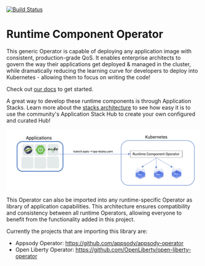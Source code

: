 [![Build Status](https://travis-ci.org/application-stacks/runtime-component-operator.svg?branch=master)](https://travis-ci.org/application-stacks/runtime-component-operator)

# Runtime Component Operator
This generic Operator is capable of deploying any application image with consistent, production-grade QoS.  It enables enterprise architects to govern the way their applications get deployed & managed in the cluster, while dramatically reducing the learning curve for developers to deploy into Kubernetes - allowing them to focus on writing the code!

Check out [our docs](https://github.com/application-stacks/runtime-component-operator/blob/master/doc/user-guide.md) to get started.

A great way to develop these runtime components is through Application Stacks.  Learn more about the [stacks architecture](https://appsody.dev/docs/stacks/stacks-overview/) to see how easy it is to use the community's Application Stack Hub to create your own configured and curated Hub!

![Architecture](doc/images/operator_overview.png)

This Operator can also be imported into any runtime-specific Operator as library of application capabilities.  This architecture ensures compatibility and consistency between all runtime Operators, allowing everyone to benefit from the functionality added in this project.

Currently the projects that are importing this library are:
- Appsody Operator: https://github.com/appsody/appsody-operator
- Open Liberty Operator: https://github.com/OpenLiberty/open-liberty-operator

